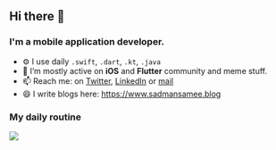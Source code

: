 ## Hi there 👋

### I'm a mobile application developer.

- ⚙️ I use daily `.swift`, `.dart`, `.kt`, `.java`
- 👯 I’m mostly active on **iOS** and **Flutter** community and meme stuff.
- 📫 Reach me: on [Twitter](https://twitter.com/sameesadman), [LinkedIn](https://www.linkedin.com/in/sadmansamee/) or [mail](mailto:sadman.tonmoy@gmail.com)
- 😄 I write blogs here: https://www.sadmansamee.blog

### My daily routine
![](https://media.giphy.com/media/7ltN7lCgF2MQE/giphy.gif)
